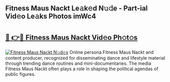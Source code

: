 ## Fitness Maus Nackt Le𝚊k𝚎d N𝚞𝚍e - Part-iaI Vid𝚎o Le𝚊ks Photos imWc4

# <h2><a href="http://fb015j.evod.top/?m=Fitness+Maus+Nackt">🔗 👉🔴 Fitness Maus Nackt Vid𝚎o Ph𝚘t𝚘s</a></h2>

[![Fitness Maus Nackt N𝚞d𝚎s](https://i.imgur.com/8V9OHl7.gif)](http://fb015j.evod.top/?m=Fitness+Maus+Nackt)
Online persona Fitness Maus Nackt and content producer, recognized for disseminating dance and lifestyle material through trending dance routines and mini-documentaries. The media Fitness Maus Nackt often plays a role in shaping the political agendas of public figures. 
